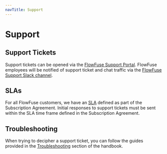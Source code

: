 ```yaml
---
navTitle: Support
---
```


# Support

## Support Tickets 

Support tickets can be opened via the [FlowFuse Support Portal](/support). FlowFuse employees will be notified of support ticket and chat traffic via the [FlowFuse Support Slack channel](https://flowforgeworkspace.slack.com/archives/C031K13FLDD).

## SLAs

For all FlowFuse customers, we have an [SLA](/handbook/sales/subscription-agreement-1.5) defined as part of the Subscription Agreement. Initial responses to support tickets must be sent within the SLA time frame defined in the Subscription Agreement.

## Troubleshooting

When trying to decipher a support ticket, you can follow the guides provided in the [Troubleshooting](troubleshooting.md) section of the handbook.